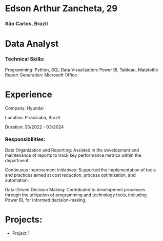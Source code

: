 # Edson Arthur Zancheta, 29

### São Carlos, Brazil

# Data Analyst


### Technical Skills:

Programming: Python, SQL
Data Visualization: Power BI, Tableau, Matplotlib
Report Generation: Microsoft Office

# Experience

Company: Hyundai

Location: Piracicaba, Brazil 

Duration: 05/2022 - 03/2024

### Responsibilities:

Data Organization and Reporting: Assisted in the development and maintenance of reports to track key performance metrics within the department.

Continuous Improvement Initiatives: Supported the implementation of tools and practices aimed at cost reduction, process optimization, and automation.

Data-Driven Decision Making: Contributed to development processes through the utilization of programming and technology tools, including Power BI, for informed decision-making.

# Projects:

- Project 1
